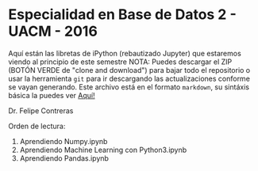 # Especialidad en Base de Datos 2 - UACM - 2016

Aquí están las libretas de iPython (rebautizado Jupyter) que estaremos viendo al principio de este semestre
NOTA: Puedes descargar el ZIP (BOTÓN VERDE de "clone and download") para bajar todo el repositorio o usar la herramienta `git` para ir descargando las actualizaciones conforme se vayan generando.
Este archivo está en el formato `markdown`, su sintáxis básica la puedes ver [Aquí!](http://www.markdowntutorial.com)

Dr. Felipe Contreras

Orden de lectura:

1. Aprendiendo Numpy.ipynb
2. Aprendiendo Machine Learning con Python3.ipynb
3. Aprendiendo Pandas.ipynb
